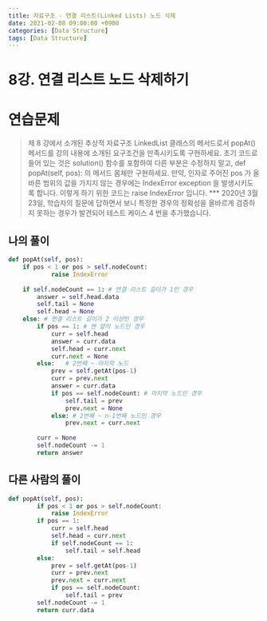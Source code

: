 ```yaml
---
title: 자료구조 - 연결 리스트(Linked Lists) 노드 삭제
date: 2021-02-08 09:00:00 +0900
categories: [Data Structure]
tags: [Data Structure]
---
```


# 8강. 연결 리스트 노드 삭제하기

# 연습문제

> 제 8 강에서 소개된 추상적 자료구조 LinkedList 클래스의 메서드로서 popAt() 메서드를 강의 내용에 소개된 요구조건을 만족시키도록 구현하세요.
> 초기 코드로 들어 있는 것은 solution() 함수를 포함하여 다른 부분은 수정하지 말고, def popAt(self, pos): 의 메서드 몸체만 구현하세요.
> 만약, 인자로 주어진 pos 가 올바른 범위의 값을 가지지 않는 경우에는 IndexError exception 을 발생시키도록 합니다. 이렇게 하기 위한 코드는 raise IndexError 입니다.
> *** 2020년 3월 23일, 학습자의 질문에 답하면서 보니 특정한 경우의 정확성을 올바르게 검증하지 못하는 경우가 발견되어 테스트 케이스 4 번을 추가했습니다.

## 나의 풀이

``` python
def popAt(self, pos):
    if pos < 1 or pos > self.nodeCount:
            raise IndexError
            
    if self.nodeCount == 1: # 연결 리스트 길이가 1인 경우
        answer = self.head.data
        self.tail = None
        self.head = None
    else: # 연결 리스트 길이가 2 이상인 경우
        if pos == 1: # 맨 앞의 노드인 경우
            curr = self.head
            answer = curr.data
            self.head = curr.next
            curr.next = None
        else:   # 2번째 ~ 마지막 노드
            prev = self.getAt(pos-1)
            curr = prev.next
            answer = curr.data
            if pos == self.nodeCount: # 마지막 노드인 경우
                self.tail = prev
                prev.next = None
            else: # 2번째 ~ n-1번째 노드인 경우
                prev.next = curr.next
            
        curr = None
        self.nodeCount -= 1
        return answer

```

## 다른 사람의 풀이

``` python
def popAt(self, pos):
        if pos < 1 or pos > self.nodeCount:
            raise IndexError
        if pos == 1:
            curr = self.head
            self.head = curr.next
            if self.nodeCount == 1:
                self.tail = self.head
        else:
            prev = self.getAt(pos-1)
            curr = prev.next
            prev.next = curr.next
            if pos == self.nodeCount:
                self.tail = prev
        self.nodeCount -= 1
        return curr.data
```